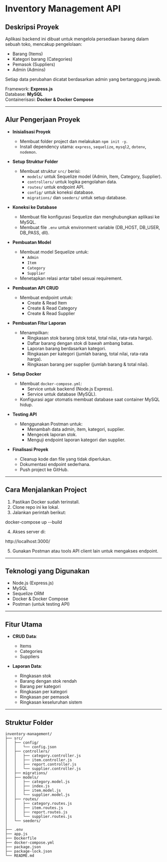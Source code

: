 # Inventory Management API

## Deskripsi Proyek

Aplikasi backend ini dibuat untuk mengelola persediaan barang dalam sebuah toko, mencakup pengelolaan:
- Barang (Items)
- Kategori barang (Categories)
- Pemasok (Suppliers)
- Admin (Admins)

Setiap data perubahan dicatat berdasarkan admin yang bertanggung jawab.

Framework: **Express.js**  
Database: **MySQL**  
Containerisasi: **Docker & Docker Compose**

---

## Alur Pengerjaan Proyek

- **Inisialisasi Proyek**
  - Membuat folder project dan melakukan `npm init -y`.
  - Install dependency utama: `express`, `sequelize`, `mysql2`, `dotenv`, `nodemon`.

- **Setup Struktur Folder**
  - Membuat struktur `src/` berisi:
    - `models/` untuk Sequelize model (Admin, Item, Category, Supplier).
    - `controllers/` untuk logika pengolahan data.
    - `routes/` untuk endpoint API.
    - `config/` untuk koneksi database.
    - `migrations/` dan `seeders/` untuk setup database.

- **Koneksi ke Database**
  - Membuat file konfigurasi Sequelize dan menghubungkan aplikasi ke MySQL.
  - Membuat file `.env` untuk environment variable (DB_HOST, DB_USER, DB_PASS, dll).

- **Pembuatan Model**
  - Membuat model Sequelize untuk:
    - `Admin`
    - `Item`
    - `Category`
    - `Supplier`
  - Menetapkan relasi antar tabel sesuai requirement.

- **Pembuatan API CRUD**
  - Membuat endpoint untuk:
    - Create & Read Item
    - Create & Read Category
    - Create & Read Supplier

- **Pembuatan Fitur Laporan**
  - Menampilkan:
    - Ringkasan stok barang (stok total, total nilai, rata-rata harga).
    - Daftar barang dengan stok di bawah ambang batas.
    - Laporan barang berdasarkan kategori.
    - Ringkasan per kategori (jumlah barang, total nilai, rata-rata harga).
    - Ringkasan barang per supplier (jumlah barang & total nilai).

- **Setup Docker**
  - Membuat `docker-compose.yml`:
    - Service untuk backend (Node.js Express).
    - Service untuk database (MySQL).
  - Konfigurasi agar otomatis membuat database saat container MySQL hidup.

- **Testing API**
  - Menggunakan Postman untuk:
    - Menambah data admin, item, kategori, supplier.
    - Mengecek laporan stok.
    - Menguji endpoint laporan kategori dan supplier.

- **Finalisasi Proyek**
  - Cleanup kode dan file yang tidak diperlukan.
  - Dokumentasi endpoint sederhana.
  - Push project ke GitHub.

---

## Cara Menjalankan Project

1. Pastikan Docker sudah terinstall.
2. Clone repo ini ke lokal.
3. Jalankan perintah berikut:


docker-compose up --build


4. Akses server di:


http://localhost:3000/


5. Gunakan Postman atau tools API client lain untuk mengakses endpoint.

---

## Teknologi yang Digunakan

- Node.js (Express.js)
- MySQL
- Sequelize ORM
- Docker & Docker Compose
- Postman (untuk testing API)

---

## Fitur Utama

- **CRUD Data**:
  - Items
  - Categories
  - Suppliers

- **Laporan Data**:
  - Ringkasan stok
  - Barang dengan stok rendah
  - Barang per kategori
  - Ringkasan per kategori
  - Ringkasan per pemasok
  - Ringkasan keseluruhan sistem

---

## Struktur Folder

```
inventory-management/
├── src/
│   ├── config/
│   │   └── config.json
│   ├── controllers/
│   │   ├── category.controller.js
│   │   ├── item.controller.js
│   │   ├── report.controller.js
│   │   └── supplier.controller.js
│   ├── migrations/
│   ├── models/
│   │   ├── category.model.js
│   │   ├── index.js
│   │   ├── item.model.js
│   │   └── supplier.model.js
│   ├── routes/
│   │   ├── category.routes.js
│   │   ├── item.routes.js
│   │   ├── report.routes.js
│   │   └── supplier.routes.js
│   └── seeders/
│
├── .env
├── app.js
├── Dockerfile
├── docker-compose.yml
├── package.json
├── package-lock.json
└── README.md
```
